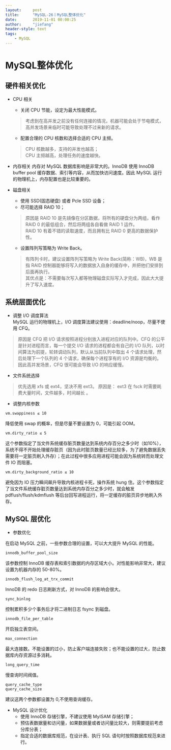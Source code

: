 ```yaml
---
layout:     post
title:      "MySQL-26丨MySQL整体优化"
date:       2019-11-01 00:00:25
author:     "jiefang"
header-style: text
tags:
    - MySQL
---
```

# MySQL整体优化

## 硬件相关优化

- CPU 相关
    - 关闭 CPU 节能，设定为最大性能模式。
    >考虑到在高并发之前没有任何连接的情况，机器可能会处于节电模式，高并发场景来临时可能导致处理不过来新的请求。<br>

    - 配置合理的 CPU 核数和选择合适的 CPU 主频。
    >CPU 核数越多，支持的并发也越高；<br>
    CPU 主频越高，处理任务的速度越快。
    
- 内存相关
内存对 MySQL 数据库影响是非常大的。InnoDB 使用 InnoDB buffer pool 缓存数据、索引等内容，从而加快访问速度。因此 MySQL 运行的物理机上，内存配置也是比较重要的。

- 磁盘相关
    - 使用 SSD(固态硬盘) 或者 Pcle SSD 设备；
    - 尽可能选择 RAID 10；
    >原因是 RAID 10 是先镜像在分区数据，将所有的硬盘分为两组，看作 RAID 0 的最低组合，然后将两组各自看做 RAID 1 运作。<br>
    RAID 10 有着不错的读取速度，而且拥有比 RAID 0 更高的数据保护性。

    - 设置阵列写策略为 Write Back。
    >有阵列卡时，建议设置阵列写策略为 Write Back(简称：WB)，WB 是指 RAID 控制器能够将写入的数据放入自身的缓存中，并把他们安排到后面再执行。<br>
    其优点是：不需要每次写入都等物理磁盘实际写入才完成，因此大大提升了写入速度。
    
## 系统层面优化
- 调整 I/O 调度算法<br>
MySQL 运行的物理机上，I/O 调度算法建议使用：deadline/noop，尽量不使用 CFQ。
>原因是 CFQ 把 I/O 请求按照进程分别放入进程对应的队列中。CFQ 的公平是针对进程而言，每一个提交 I/O 请求的进程都会有自己的 I/O 队列，以时间算法为前提，轮转调动队列，默认从当前队列中取出 4 个请求处理，然后处理下一个队列的 4 个请求，确保每个进程享有的 I/O 资源是均衡的。因此高并发场景，CFQ 很可能会导致 I/O 的响应缓慢。

- 文件系统选择<br>
>优先选用 xfs 或 ext4，坚决不用 ext3。
原因是： ext3 在 fsck 时需要耗费大量时间，文件越多，时间越长 。
- 调整内核参数
```
vm.swappiness ≤ 10
```
降低使用 swap 的概率，但是尽量不要设置为 0，可能引起 OOM。
```
vm.dirty_ratio ≤ 5
```
这个参数指定了当文件系统缓存脏页数量达到系统内存百分之多少时（如10%），系统不得不开始处理缓存脏页（因为此时脏页数量已经比较多，为了避免数据丢失需要将一定脏页刷入外存）；在此过程中很多应用进程可能会因为系统转而处理文件 IO 而阻塞。
```
vm.dirty_background_ratio ≤ 10
```
避免因为 IO 压力瞬间飙升导致内核进程卡死，操作系统 hung 住。这个参数指定了当文件系统缓存脏页数量达到系统内存百分之多少时，就会触发 pdflush/flush/kdmflush 等后台回写进程运行，将一定缓存的脏页异步地刷入外存。

## MySQL 层优化
- 参数优化

在启动 MySQL 之前，一些参数合理的设置，可以大大提升 MySQL 的性能。
```
innodb_buffer_pool_size
```
该参数控制 InnoDB 缓存表和索引数据的内存区域大小。对性能影响非常大，建议设置为机器内存的 50-80%。
```
innodb_flush_log_at_trx_commit
```
InnoDB 的 redo 日志刷新方式，对 InnoDB 的影响会很大。
```
sync_binlog
```
控制累积多少个事务后才将二进制日志 fsync 到磁盘。
```
innodb_file_per_table
```
开启独立表空间。
```
max_connection
```
最大连接数。不能设置的过小，防止客户端连接失败；也不能设置的过大，防止数据库内存资源过多消耗。
```
long_query_time
```
慢查询时间阀值。
```
query_cache_type
query_cache_size
```
建议这两个参数都设置为 0,不使用查询缓存。


- MySQL 设计优化
    - 使用 InnoDB 存储引擎，不建议使用 MyISAM 存储引擎；
    - 预估表数据量和访问量，如果数据量或者访问量比较大，则需要提前考虑分库分表；
    - 指定合适的数据库规范，在设计表、执行 SQL 语句时按照数据库规范来进行。